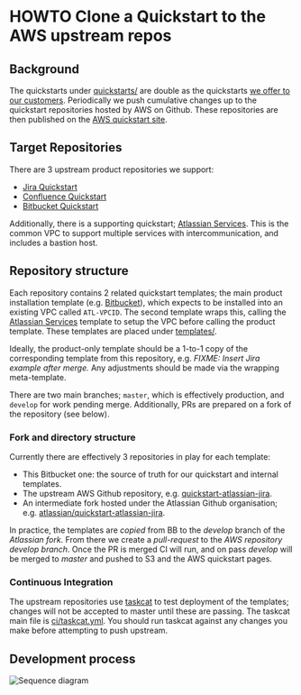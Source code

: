 # HOWTO Clone a Quickstart to the AWS upstream repos

## Background

The quickstarts under [quickstarts/](quickstarts/) are double as the quickstarts
[we offer to our customers](https://aws.amazon.com/quickstart/architecture/jira/).
Periodically we push cumulative changes up to the quickstart repositories hosted
by AWS on Github. These repositories are then published on the [AWS quickstart
site](https://aws.amazon.com/quickstart/).

## Target Repositories

There are 3 upstream product repositories we support:

* [Jira Quickstart][quickstart-atlassian-jira]
* [Confluence Quickstart][quickstart-atlassian-confluence]
* [Bitbucket Quickstart][quickstart-atlassian-bitbucket]

Additionally, there is a supporting quickstart; [Atlassian Services][quickstart-atlassian-services].
This is the common VPC to support multiple services with intercommunication, and
includes a bastion host.

## Repository structure

Each repository contains 2 related quickstart templates; the main product
installation template (e.g. [Bitbucket](https://github.com/aws-quickstart/quickstart-atlassian-bitbucket/blob/develop/templates/quickstart-bitbucket-dc.template.yaml)),
which expects to be installed into an existing VPC called `ATL-VPCID`. The
second template wraps this, calling the [Atlassian Services][quickstart-atlassian-services]
template to setup the VPC before calling the product template. These templates
are placed under [templates/](templates/).

Ideally, the product-only template should be a 1-to-1 copy of the corresponding
template from this repository, e.g. _FIXME: Insert Jira example after merge._
Any adjustments should be made via the wrapping meta-template.

There are two main branches; `master`, which is effectively production, and
`develop` for work pending merge. Additionally, PRs are prepared on a fork of
the repository (see below).

### Fork and directory structure

Currently there are effectively 3 repositories in play for each template:

* This Bitbucket one: the source of truth for our quickstart and internal templates.
* The upstream AWS Github repository, e.g. [quickstart-atlassian-jira].
* An intermediate fork hosted under the Atlassian Github organisation; e.g.
  [atlassian/quickstart-atlassian-jira](https://github.com/atlassian/quickstart-atlassian-jira).

In practice, the templates are _copied_ from BB to the _develop_ branch of the
_Atlassian fork_. From there we create a _pull-request_ to the _AWS repository
develop branch_. Once the PR is merged CI will run, and on pass _develop_ will
be merged to _master_ and pushed to S3 and the AWS quickstart pages.

### Continuous Integration

The upstream repositories use [taskcat] to test deployment of the templates;
changes will not be accepted to master until these are passing. The taskcat main
file is [ci/taskcat.yml](ci/taskcat.yml). You should run taskcat against any
changes you make before attempting to push upstream.

## Development process

![Sequence diagram][sequence-diagram]




[quickstart-atlassian-services]: https://github.com/aws-quickstart/quickstart-atlassian-services
[quickstart-atlassian-bitbucket]: https://github.com/aws-quickstart/quickstart-atlassian-bitbucket
[quickstart-atlassian-jira]: https://github.com/aws-quickstart/quickstart-atlassian-jira
[quickstart-atlassian-confluence]: https://github.com/aws-quickstart/quickstart-atlassian-confluence
[taskcat]: https://github.com/aws-quickstart/taskcat
[sequence-diagram]: https://bitbucket.org/atlassian/atlassian-aws-deployment/raw/DCD-62-upstream-howto/docs/quickstart-development-flow.png
